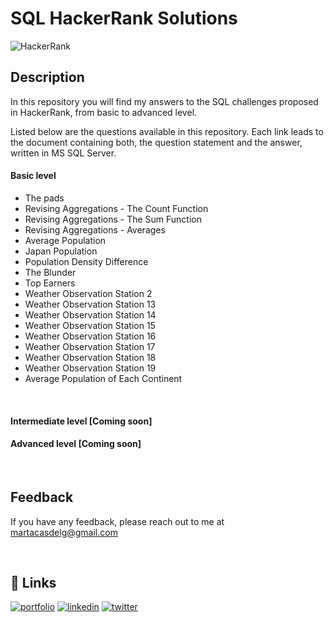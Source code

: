 
# **SQL HackerRank Solutions** 

![HackerRank](https://res.cloudinary.com/practicaldev/image/fetch/s--447V78Bi--/c_imagga_scale,f_auto,fl_progressive,h_900,q_auto,w_1600/https://dev-to-uploads.s3.amazonaws.com/i/nr7k1mroiod8b8fc6ijq.png)


## Description

In this repository you will find my answers to the SQL challenges proposed in HackerRank, from basic to advanced level. 

Listed below are the questions available in this repository. Each link leads to the document containing both, the question statement and the answer, written in MS SQL Server.

#### **Basic level**

* The pads
* Revising Aggregations - The Count Function
* Revising Aggregations - The Sum Function
* Revising Aggregations - Averages
* Average Population
* Japan Population
* Population Density Difference
* The Blunder
* Top Earners
* Weather Observation Station 2
* Weather Observation Station 13
* Weather Observation Station 14
* Weather Observation Station 15
* Weather Observation Station 16
* Weather Observation Station 17
* Weather Observation Station 18
* Weather Observation Station 19
* Average Population of Each Continent

&nbsp;

#### **Intermediate level** [Coming soon] 


#### **Advanced level** [Coming soon]

&nbsp;


## Feedback

If you have any feedback, please reach out to me at martacasdelg@gmail.com

&nbsp;
## 🔗 Links
[![portfolio](https://img.shields.io/badge/my_portfolio-000?style=for-the-badge&logo=ko-fi&logoColor=white)](https://martacastrillo.com/)
[![linkedin](https://img.shields.io/badge/linkedin-0A66C2?style=for-the-badge&logo=linkedin&logoColor=white)](https://www.linkedin.com/in/marta-castrillo-delgado/)
[![twitter](https://img.shields.io/badge/twitter-1DA1F2?style=for-the-badge&logo=twitter&logoColor=white)](https://twitter.com/martacasdelg)

